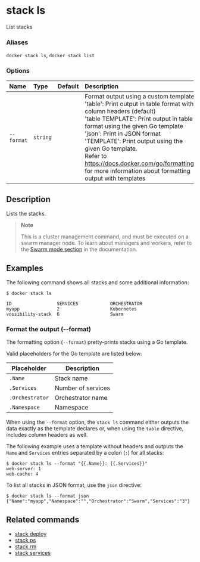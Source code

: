 # stack ls

<!---MARKER_GEN_START-->
List stacks

### Aliases

`docker stack ls`, `docker stack list`

### Options

| Name       | Type     | Default | Description                                                                                                                                                                                                                                                                                                                                                                                                                          |
|:-----------|:---------|:--------|:-------------------------------------------------------------------------------------------------------------------------------------------------------------------------------------------------------------------------------------------------------------------------------------------------------------------------------------------------------------------------------------------------------------------------------------|
| `--format` | `string` |         | Format output using a custom template:<br>'table':            Print output in table format with column headers (default)<br>'table TEMPLATE':   Print output in table format using the given Go template<br>'json':             Print in JSON format<br>'TEMPLATE':         Print output using the given Go template.<br>Refer to https://docs.docker.com/go/formatting/ for more information about formatting output with templates |


<!---MARKER_GEN_END-->

## Description

Lists the stacks.

> **Note**
>
> This is a cluster management command, and must be executed on a swarm
> manager node. To learn about managers and workers, refer to the
> [Swarm mode section](https://docs.docker.com/engine/swarm/) in the
> documentation.

## Examples

The following command shows all stacks and some additional information:

```console
$ docker stack ls

ID                 SERVICES            ORCHESTRATOR
myapp              2                   Kubernetes
vossibility-stack  6                   Swarm
```

### <a name=format></a> Format the output (--format)

The formatting option (`--format`) pretty-prints stacks using a Go template.

Valid placeholders for the Go template are listed below:

| Placeholder     | Description        |
|-----------------|--------------------|
| `.Name`         | Stack name         |
| `.Services`     | Number of services |
| `.Orchestrator` | Orchestrator name  |
| `.Namespace`    | Namespace          |

When using the `--format` option, the `stack ls` command either outputs
the data exactly as the template declares or, when using the
`table` directive, includes column headers as well.

The following example uses a template without headers and outputs the
`Name` and `Services` entries separated by a colon (`:`) for all stacks:

```console
$ docker stack ls --format "{{.Name}}: {{.Services}}"
web-server: 1
web-cache: 4
```

To list all stacks in JSON format, use the `json` directive:

```console
$ docker stack ls --format json
{"Name":"myapp","Namespace":"","Orchestrator":"Swarm","Services":"3"}
```

## Related commands

* [stack deploy](stack_deploy.md)
* [stack ps](stack_ps.md)
* [stack rm](stack_rm.md)
* [stack services](stack_services.md)
